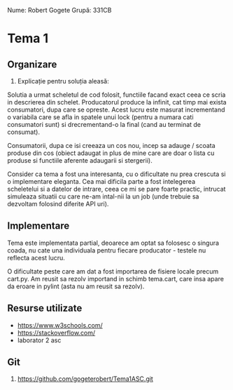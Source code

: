 Nume: Robert Gogete
Grupă: 331CB

# Tema 1 

Organizare
-
1. Explicație pentru soluția aleasă:

Solutia a urmat scheletul de cod folosit, functiile facand exact ceea ce scria
in descrierea din schelet. Producatorul produce la infinit, cat timp mai exista
consumatori, dupa care se opreste. Acest lucru este masurat incrementand o
variabila care se afla in spatele unui lock (pentru a numara cati consumatori
sunt) si drecrementand-o la final (cand au terminat de consumat). 

Consumatorii, dupa ce isi creeaza un cos nou, incep sa adauge / scoata produse
din cos (obiect adaugat in plus de mine care are doar o lista cu produse si
functiile aferente adaugarii si stergerii).

Consider ca tema a fost una interesanta, cu o dificultate nu prea crescuta si
o implementare eleganta.
Cea mai dificila parte a fost intelegerea scheletelui si a datelor de intrare,
ceea ce mi se pare foarte practic, intrucat simuleaza situatii cu care ne-am
intal-nii la un job (unde trebuie sa dezvoltam folosind diferite API uri).

Implementare
-
Tema este implementata partial, deoarece am optat sa folosesc o singura coada,
nu cate una individuala pentru fiecare producator - testele nu reflecta acest
lucru.

O dificultate peste care am dat a fost importarea de fisiere locale precum
cart.py. Am reusit sa rezolv importand in schimb tema.cart, care insa
apare da eroare in pylint (asta nu am reusit sa rezolv).

Resurse utilizate
-

* https://www.w3schools.com/
* https://stackoverflow.com/
* laborator 2 asc

Git
-
1. https://github.com/gogeterobert/Tema1ASC.git
